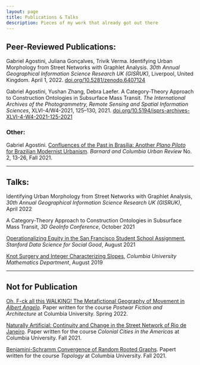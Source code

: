 ```yaml
---
layout: page
title: Publications & Talks
description: Pieces of my work that already got out there
---
```


## Peer-Reviewed Publications:

Gabriel Agostini, Juliana Gonçalves, Trivik Verma. Identifying Urban Morphology from Street Networks with Graphlet Analysis. _30th Annual Geographical Information Science Research UK (GISRUK)_, Liverpool, United Kingdom. April 1, 2022. [doi.org/10.5281/zenodo.6407124](https://doi.org/10.5281/zenodo.6407124)

Gabriel Agostini, Yushan Zhang, Debra Laefer. A Category-Theory Approach to Construction Ontologies in Subsurface Mass Transit. _The International Archives of the Photogrammetry, Remote Sensing and Spatial Information Sciences_, XLVI-4/W4-2021, 125–130, 2021. [doi.org/10.5194/isprs-archives-XLVI-4-W4-2021-125-2021](https://www.int-arch-photogramm-remote-sens-spatial-inf-sci.net/XLVI-4-W4-2021/125/2021/)

### Other:

Gabriel Agostini. [Confluences of the Past in Brasília: Another _Plano Piloto_ for Brazilian Modernist Urbanism](../files/urban_review_fall21.pdf). _Barnard and Columbia Urban Review_ No. 2, 13-26, Fall 2021.

---

## Talks:

Identifying Urban Morphology from Street Networks with Graphlet Analysis, _30th Annual Geographical Information Science Research UK (GISRUK)_, April 2022

A Category-Theory Approach to Construction Ontologies in Subsurface Mass Transit, _3D GeoInfo Conference_, October 2021

[Operationalizing Equity in the San Francisco Student School Assignment](https://www.youtube.com/watch?v=48FYug28Bzw&t=3531s), _Stanford Data Science for Social Good_, August 2021

[Knot Surgery and Integer Characterizing Slopes](https://youtu.be/0LLg-Lr_me4), _Columbia University Mathematics Department_, August 2019

---
## Not for Publication

[Oh, F-ck all this WALKING! The Metafictional Geography of Movement in _Albert Angelo_](../files/f-allthiswalking.pdf). Paper written for the course _Postwar Fiction and Architecture_ at Columbia University. Spring 2022.

[Naturally Artificial: Continuity and Change in the Street Network of Rio de Janeiro](../files/rj-street-network.pdf). Paper written for the course _Colonial Cities in the Americas_ at Columbia University. Fall 2021.

[Benjamini-Schramm Convergence of Random Rooted Graphs](http://math.columbia.edu/~mmiller/TProjects/GAgostini21f.pdf). Papert written for the course _Topology_ at Columbia University. Fall 2021.
